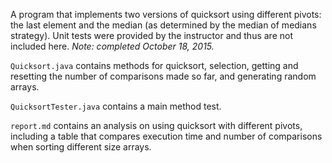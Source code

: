 A program that implements two versions of quicksort using different pivots: the last element and the median (as determined by the median of medians strategy). Unit tests were provided by the instructor and thus are not included here. *Note: completed October 18, 2015.*

`Quicksort.java` contains methods for quicksort, selection, getting and resetting the number of comparisons made so far, and generating random arrays.

`QuicksortTester.java` contains a main method test.

`report.md` contains an analysis on using quicksort with different pivots, including a table that compares execution time and number of comparisons when sorting different size arrays.